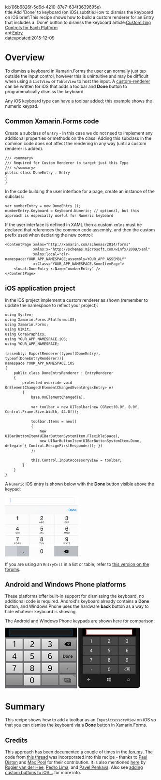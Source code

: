 id:{06b6826f-5d6d-4210-87e7-634f3639695e}  
title:Add 'Done' to keyboard (on iOS)
subtitle:How to dismiss the keyboard on iOS
brief:This recipe shows how to build a custom renderer for an Entry that includes a 'Done' button to dismiss the keyboard
article:[Customizing Controls for Each Platform](http://docs.xamarin.com/guides/xamarin-forms/custom-renderer)  
api:[Entry](http://iosapi.xamarin.com/?link=T:Xamarin.Forms.Entry)  
dateupdated:2015-12-09

# Overview

To dismiss a keyboard in Xamarin.Forms the user can normally just tap outside the input control, however this is unintuitive and may be difficult when using a `ListView` or `TableView` to host the input. A [custom-renderer](http://docs.xamarin.com/guides/xamarin-forms/custom-renderer) can be written for iOS that adds a toolbar and **Done** button to programmatically dismiss the keyboard.

Any iOS keyboard type can have a toolbar added; this example shows the numeric keypad.

## Common Xamarin.Forms code

Create a subclass of `Entry` - in this case we do not need to implement any additional properties or methods on the class. Adding this subclass in the common code does not affect the rendering in any way (until a custom renderer is added).

```
/// <summary>
/// Required for Custom Renderer to target just this Type
/// </summary>
public class DoneEntry : Entry
{
}
```

In the code building the user interface for a page, create an instance of the subclass:

```
var numberEntry = new DoneEntry ();
numberEntry.Keyboard = Keyboard.Numeric; // optional, but this approach is especially useful for Numeric keyboard
```

If the user interface is defined in XAML then a custom `xmlns` must be declared that references the common code assembly, and then the custom prefix used when declaring the new control:

```
<ContentPage xmlns="http://xamarin.com/schemas/2014/forms"
             xmlns:x="http://schemas.microsoft.com/winfx/2009/xaml"
             xmlns:local="clr-namespace:YOUR_APP_NAMESPACE;assembly=YOUR_APP_ASSEMBLY"
             x:Class="YOUR_APP_NAMESPACE.SomeItemPage">
    <local:DoneEntry x:Name="numberEntry" />
</ContentPage>
```


## iOS application project

In the iOS project implement a custom renderer as shown (remember to update the namespace to reflect your project):

```
using System;
using Xamarin.Forms.Platform.iOS;
using Xamarin.Forms;
using UIKit;
using CoreGraphics;
using YOUR_APP_NAMESPACE.iOS;
using YOUR_APP_NAMESPACE;

[assembly: ExportRenderer(typeof(DoneEntry), typeof(DoneEntryRenderer))]
namespace YOUR_APP_NAMESPACE.iOS
{
	public class DoneEntryRenderer : EntryRenderer
	{
		protected override void OnElementChanged(ElementChangedEventArgs<Entry> e)
		{
			base.OnElementChanged(e);

			var toolbar = new UIToolbar(new CGRect(0.0f, 0.0f, Control.Frame.Size.Width, 44.0f));

			toolbar.Items = new[]
			{
				new UIBarButtonItem(UIBarButtonSystemItem.FlexibleSpace),
				new UIBarButtonItem(UIBarButtonSystemItem.Done, delegate { Control.ResignFirstResponder(); })
			};

			this.Control.InputAccessoryView = toolbar;
		}
	}
}

```

A `Numeric` iOS entry is shown below with the **Done** button visible above the keypad:

![](Images/ios.png)

If you are using an `EntryCell` in a list or table, refer to [this version on the forums](https://forums.xamarin.com/discussion/comment/83751/#Comment_83751).


## Android and Windows Phone platforms

These platforms offer built-in support for dismissing the keyboard, no additional code is required. Android's keyboard already contains a **Done** button, and Windows Phone uses the hardware **back** button as a way to hide whatever keyboard is showing.

The Android and Windows Phone keypads are shown here for comparison:


![](Images/android.png) ![](Images/winphone.png)


# Summary

This recipe shows how to add a toolbar as an `InputAccessoryView` on iOS so that you can dismiss the keyboard via a **Done** button in Xamarin.Forms.

## Credits

This approach has been documented a couple of times in the [forums](https://forums.xamarin.com/). The code from [this thread](https://forums.xamarin.com/discussion/26532/dismiss-numeric-keyboard#latest) was incorporated into this recipe - thanks to [Paul Diston](https://forums.xamarin.com/profile/56293/PaulDiston) and [Max Pool](https://forums.xamarin.com/profile/69617/MaxPool) for their contribution. It is also mentioned [here](http://forums.xamarin.com/discussion/18346/add-done-button-to-keyboard-on-ios) by [Rogier van der Hee](http://forums.xamarin.com/profile/311/rogihee), [Pedro Lima](http://forums.xamarin.com/profile/45170/PedroLima), and [Pavel Penkava](http://forums.xamarin.com/profile/28744/PavelPenkava.8634).
Also see [adding custom buttons to iOS...](http://nnish.com/2013/12/02/adding-custom-buttons-to-ios-keyboard-in-c-xamarin/) for more info.

